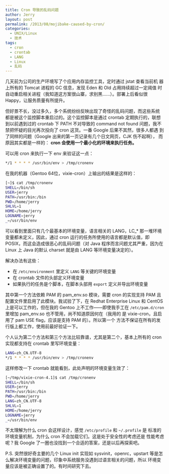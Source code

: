 ```yaml
---
title: Cron 导致的乱码问题
author: Jerry
layout: post
permalink: /2013/08/mojibake-caused-by-cron/
categories:
  - UNIX/Linux
  - 技术
tags:
  - cron
  - crontab
  - LANG
  - Linux
  - 乱码
---
```


几天前为公司的生产环境写了个应用内存监控工具，定时通过 jstat 查看当前机
器上所有的 Tomcat 进程的 GC 信息，发现 Eden 和 Old 占用持续超过一定阈值
时自动重启相关进程（我知道这方案很山寨，求别黑……）。部署上后看似很
Happy，让服务质量有所提升。

但好景不长，没过多久，多个系统纷纷反映出现了奇怪的乱码问题，而这些系统
都是被这个监控脚本重启过的。这个监控脚本是通过 crontab 定期执行的，联想
到以前遇到过的 crontab 下 PATH 不对导致的 command not found 问题，我不
禁把怀疑的目光再次投向了 cron 这货。一番 Google 后果不其然，很多人都遇
到了同样的问题（Google 出来的第一页记录有几个日文网页，CJK 伤不起啊），
而原因其实都是一样的： **cron 会使用一个最小化的环境来执行任务。**

可以用 cron 来执行一下 env 来验证这一点：

```sh
*/1 * * * * /usr/bin/env > /tmp/cronenv
```

在我的机器（Gentoo 64位，vixie-cron）上输出的结果是这样的：

```sh
[~]$ cat /tmp/cronenv
SHELL=/bin/sh
USER=jerry
PATH=/usr/bin:/bin
PWD=/home/jerry
SHLVL=1
HOME=/home/jerry
LOGNAME=jerry
_=/usr/bin/env
```

可以看到里面只有几个最基本的环境变量，语言相关的 LANG，LC_* 那一堆环境
变量都未定义，因此，通过 cron 运行的任务所使用的语言都是默认值，即
POSIX，而这会造成很恶心的乱码问题（对 Java 程序而言问题尤其严重，因为在
Linux 上 Java 的默认 charset 就是由 LANG 等环境变量决定的）。

解决办法有这些：

   - 在 `/etc/environment` 里定义 `LANG` 等关键的环境变量
   - 在 crontab 文件的头部定义环境变量
   - 如果执行的任务是个脚本，在脚本头部用 `export` 定义并导出环境变量

其中第一个方法依赖 PAM 的 pam_env.so 模块，需要 cron 的实现支持 PAM 且
配置文件里启用了此模块。我试验了下，在 Redhat Enterprise Linux 和
CentOS 上是可以工作的，但在我的 Gentoo 上不工作——即使我手工在
`/etc/pam.d/cron` 里增加 pam_env.so 也不管用，尚不知道原因何在（我用的
是 vixie-cron，且启用了 pam USE flag，应该是支持 PAM 的）。所以第一个
方法不保证在所有的发行版上都工作，使用前最好验证一下。

个人认为第二个方法和第三个方法比较靠谱，尤其是第二个，基本上所有的
cron 实现都支持在 crontab 里写环境变量：

```sh
LANG=zh_CN.UTF-8
*/1 * * * * /usr/bin/env > /tmp/cronenv
```

这样修改一下 crontab 就能看到，此处声明的环境变量生效了：

```sh
[~/tmp/vixie-cron-4.1]$ cat /tmp/cronenv
SHELL=/bin/sh
USER=jerry
PATH=/usr/bin:/bin
PWD=/home/jerry
LANG=zh_CN.UTF-8
SHLVL=1
HOME=/home/jerry
LOGNAME=jerry
_=/usr/bin/env
```

不太理解为什么 cron 会这样设计，感觉 `/etc/profile` 和 `~/.profile` 是
标准的环境变量机制，为什么 cron 不会加载它们。这是处于安全性的考虑还是
性能考虑呢？我 Google 了一圈也没找到一个合适的答案，还是以后再探索吧。

P.S. 突然很好奇主要的几个 Linux init 实现如 sysvinit，openrc，upstart
等是怎么解决环境变量的问题，印象中系统服务没遇到过语言相关的问题，所以
环境变量应该是被正确设置了的。有时间研究下去。
